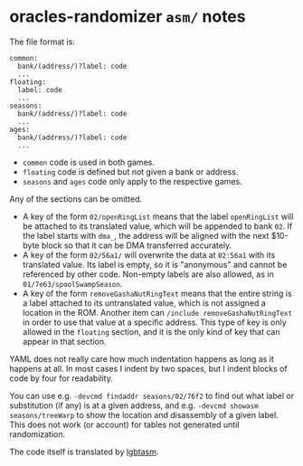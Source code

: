 # oracles-randomizer `asm/` notes

The file format is:

```
common:
  bank/(address/)?label: code
  ...
floating:
  label: code
  ...
seasons:
  bank/(address/)?label: code
  ...
ages:
  bank/(address/)?label: code
  ...
```

- `common` code is used in both games.
- `floating` code is defined but not given a bank or address.
- `seasons` and `ages` code only apply to the respective games.

Any of the sections can be omitted.

- A key of the form `02/openRingList` means that the label `openRingList` will
  be attached to its translated value, which will be appended to bank `02`. If
  the label starts with `dma_`, the address will be aligned with the next
  $10-byte block so that it can be DMA transferred accurately.
- A key of the form `02/56a1/` will overwrite the data at `02:56a1` with its
  translated value. Its label is empty, so it is "anonymous" and cannot be
  referenced by other code. Non-empty labels are also allowed, as in
  `01/7e63/spoolSwampSeason`.
- A key of the form `removeGashaNutRingText` means that the entire string is a
  label attached to its untranslated value, which is not assigned a location in
  the ROM. Another item can `/include removeGashaNutRingText` in order to use
  that value at a specific address. This type of key is only allowed in the
  `floating` section, and it is the only kind of key that can appear in that
  section.

YAML does not really care how much indentation happens as long as it happens at
all. In most cases I indent by two spaces, but I indent blocks of code by four
for readability.

You can use e.g. `-devcmd findaddr seasons/02/76f2` to find out what label or
substitution (if any) is at a given address, and e.g. `-devcmd showasm
seasons/treeWarp` to show the location and disassembly of a given label. This
does not work (or account) for tables not generated until randomization.

The code itself is translated by [lgbtasm](https://github.com/jangler/lgbtasm).
